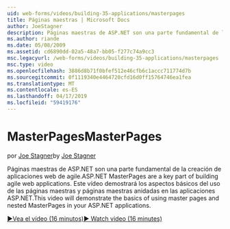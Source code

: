 ```yaml
---
uid: web-forms/videos/building-35-applications/masterpages
title: Páginas maestras | Microsoft Docs
author: JoeStagner
description: Páginas maestras de ASP.NET son una parte fundamental de la creación de aplicaciones web de agile. Este vídeo demostrará los aspectos básicos del uso de las páginas maestras y páginas maestras anidadas en...
ms.author: riande
ms.date: 05/08/2009
ms.assetid: cd6890dd-02a5-48a7-bb05-f277c74a9cc3
msc.legacyurl: /web-forms/videos/building-35-applications/masterpages
msc.type: video
ms.openlocfilehash: 3886d8b71f0bfef512e46cfb6c1accc711774d7b
ms.sourcegitcommit: 0f1119340e4464720cfd16d0ff15764746ea1fea
ms.translationtype: MT
ms.contentlocale: es-ES
ms.lasthandoff: 04/17/2019
ms.locfileid: "59419176"
---
```

# <a name="masterpages"></a><span data-ttu-id="cd5b8-104">MasterPages</span><span class="sxs-lookup"><span data-stu-id="cd5b8-104">MasterPages</span></span>

<span data-ttu-id="cd5b8-105">por [Joe Stagner](https://github.com/JoeStagner)</span><span class="sxs-lookup"><span data-stu-id="cd5b8-105">by [Joe Stagner](https://github.com/JoeStagner)</span></span>

<span data-ttu-id="cd5b8-106">Páginas maestras de ASP.NET son una parte fundamental de la creación de aplicaciones web de agile.</span><span class="sxs-lookup"><span data-stu-id="cd5b8-106">ASP.NET MasterPages are a key part of building agile web applications.</span></span> <span data-ttu-id="cd5b8-107">Este vídeo demostrará los aspectos básicos del uso de las páginas maestras y páginas maestras anidadas en las aplicaciones ASP.NET.</span><span class="sxs-lookup"><span data-stu-id="cd5b8-107">This video will demonstrate the basics of using master pages and nested MasterPages in your ASP.NET applications.</span></span>

[<span data-ttu-id="cd5b8-108">&#9654;Vea el vídeo (16 minutos)</span><span class="sxs-lookup"><span data-stu-id="cd5b8-108">&#9654; Watch video (16 minutes)</span></span>](https://channel9.msdn.com/Blogs/ASP-NET-Site-Videos/masterpages)
